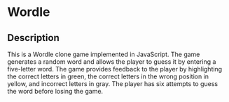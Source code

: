 # Wordle
## Description

This is a Wordle clone game implemented in JavaScript. The game generates a random word and allows the player to guess it by entering a five-letter word. The game provides feedback to the player by highlighting the correct letters in green, the correct letters in the wrong position in yellow, and incorrect letters in gray. The player has six attempts to guess the word before losing the game.
